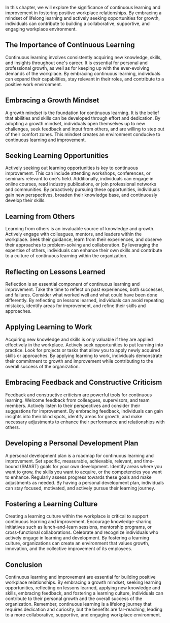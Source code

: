 
In this chapter, we will explore the significance of continuous learning and improvement in fostering positive workplace relationships. By embracing a mindset of lifelong learning and actively seeking opportunities for growth, individuals can contribute to building a collaborative, supportive, and engaging workplace environment.

## The Importance of Continuous Learning

Continuous learning involves consistently acquiring new knowledge, skills, and insights throughout one's career. It is essential for personal and professional growth, as well as for keeping up with the ever-evolving demands of the workplace. By embracing continuous learning, individuals can expand their capabilities, stay relevant in their roles, and contribute to a positive work environment.

## Embracing a Growth Mindset

A growth mindset is the foundation for continuous learning. It is the belief that abilities and skills can be developed through effort and dedication. By adopting a growth mindset, individuals open themselves up to new challenges, seek feedback and input from others, and are willing to step out of their comfort zones. This mindset creates an environment conducive to continuous learning and improvement.

## Seeking Learning Opportunities

Actively seeking out learning opportunities is key to continuous improvement. This can include attending workshops, conferences, or seminars relevant to one's field. Additionally, individuals can engage in online courses, read industry publications, or join professional networks and communities. By proactively pursuing these opportunities, individuals gain new perspectives, broaden their knowledge base, and continuously develop their skills.

## Learning from Others

Learning from others is an invaluable source of knowledge and growth. Actively engage with colleagues, mentors, and leaders within the workplace. Seek their guidance, learn from their experiences, and observe their approaches to problem-solving and collaboration. By leveraging the expertise of others, individuals can enhance their own skills and contribute to a culture of continuous learning within the organization.

## Reflecting on Lessons Learned

Reflection is an essential component of continuous learning and improvement. Take the time to reflect on past experiences, both successes, and failures. Consider what worked well and what could have been done differently. By reflecting on lessons learned, individuals can avoid repeating mistakes, identify areas for improvement, and refine their skills and approaches.

## Applying Learning to Work

Acquiring new knowledge and skills is only valuable if they are applied effectively in the workplace. Actively seek opportunities to put learning into practice. Look for projects or tasks that allow you to apply newly acquired skills or approaches. By applying learning to work, individuals demonstrate their commitment to growth and improvement while contributing to the overall success of the organization.

## Embracing Feedback and Constructive Criticism

Feedback and constructive criticism are powerful tools for continuous learning. Welcome feedback from colleagues, supervisors, and team members. Actively listen to their perspectives and consider their suggestions for improvement. By embracing feedback, individuals can gain insights into their blind spots, identify areas for growth, and make necessary adjustments to enhance their performance and relationships with others.

## Developing a Personal Development Plan

A personal development plan is a roadmap for continuous learning and improvement. Set specific, measurable, achievable, relevant, and time-bound (SMART) goals for your own development. Identify areas where you want to grow, the skills you want to acquire, or the competencies you want to enhance. Regularly assess progress towards these goals and make adjustments as needed. By having a personal development plan, individuals can stay focused, motivated, and actively pursue their learning journey.

## Fostering a Learning Culture

Creating a learning culture within the workplace is critical to support continuous learning and improvement. Encourage knowledge-sharing initiatives such as lunch-and-learn sessions, mentorship programs, or cross-functional collaborations. Celebrate and recognize individuals who actively engage in learning and development. By fostering a learning culture, organizations can create an environment that values growth, innovation, and the collective improvement of its employees.

## Conclusion

Continuous learning and improvement are essential for building positive workplace relationships. By embracing a growth mindset, seeking learning opportunities, reflecting on lessons learned, applying new knowledge and skills, embracing feedback, and fostering a learning culture, individuals can contribute to their personal growth and the overall success of the organization. Remember, continuous learning is a lifelong journey that requires dedication and curiosity, but the benefits are far-reaching, leading to a more collaborative, supportive, and engaging workplace environment.
